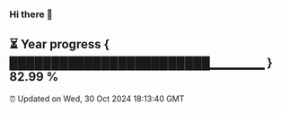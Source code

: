 ### Hi there 👋
⏳ Year progress { ████████████████████████▁▁▁▁▁▁ } 82.99 %
---
⏰ Updated on Wed, 30 Oct 2024 18:13:40 GMT

